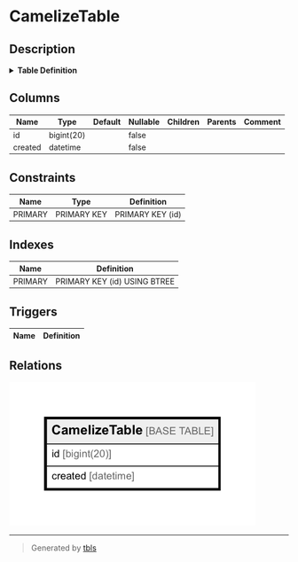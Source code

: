 # CamelizeTable

## Description


<details>
<summary><strong>Table Definition</strong></summary>

```sql
CREATE TABLE `CamelizeTable` (
  `id` bigint(20) NOT NULL AUTO_INCREMENT,
  `created` datetime NOT NULL,
  PRIMARY KEY (`id`)
) ENGINE=InnoDB DEFAULT CHARSET=latin1
```

</details>


## Columns

| Name | Type | Default | Nullable | Children | Parents | Comment |
| ---- | ---- | ------- | -------- | -------- | ------- | ------- |
| id | bigint(20) |  | false |  |  |  |
| created | datetime |  | false |  |  |  |

## Constraints

| Name | Type | Definition |
| ---- | ---- | ---------- |
| PRIMARY | PRIMARY KEY | PRIMARY KEY (id) |

## Indexes

| Name | Definition |
| ---- | ---------- |
| PRIMARY | PRIMARY KEY (id) USING BTREE |

## Triggers

| Name | Definition |
| ---- | ---------- |

## Relations

![er](CamelizeTable.png)

---

> Generated by [tbls](https://github.com/k1LoW/tbls)